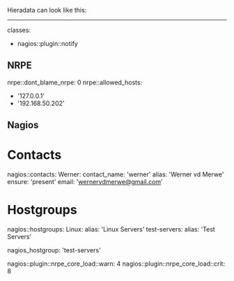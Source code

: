 Hieradata can look like this:

---
classes:
  - nagios::plugin::notify

## NRPE ##
nrpe::dont_blame_nrpe: 0
nrpe::allowed_hosts:
  - '127.0.0.1'
  - '192.168.50.202'

## Nagios ##
# Contacts
nagios::contacts:
  Werner:
    contact_name: 'werner'
    alias: 'Werner vd Merwe'
    ensure: 'present'
    email: 'wernervdmerwe@gmail.com'

# Hostgroups
nagios::hostgroups:
  Linux:
    alias: 'Linux Servers'
  test-servers:
    alias: 'Test Servers'

nagios_hostgroup: 'test-servers'

nagios::plugin::nrpe_core_load::warn: 4
nagios::plugin::nrpe_core_load::crit: 8

